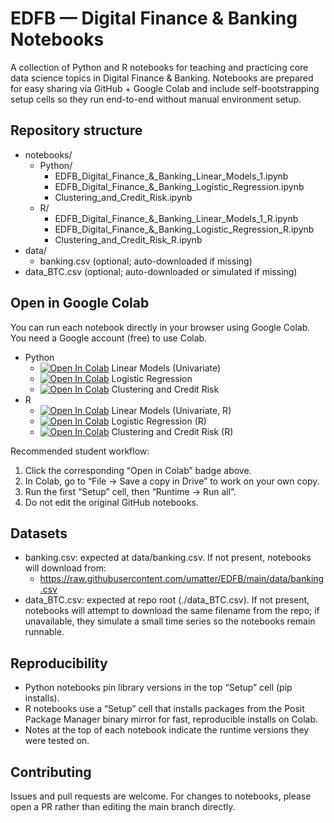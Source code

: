 # EDFB — Digital Finance & Banking Notebooks

A collection of Python and R notebooks for teaching and practicing core data science topics in Digital Finance & Banking. Notebooks are prepared for easy sharing via GitHub + Google Colab and include self-bootstrapping setup cells so they run end-to-end without manual environment setup.

## Repository structure

- notebooks/
  - Python/
    - EDFB_Digital_Finance_&_Banking_Linear_Models_1.ipynb
    - EDFB_Digital_Finance_&_Banking_Logistic_Regression.ipynb
    - Clustering_and_Credit_Risk.ipynb
  - R/
    - EDFB_Digital_Finance_&_Banking_Linear_Models_1_R.ipynb
    - EDFB_Digital_Finance_&_Banking_Logistic_Regression_R.ipynb
    - Clustering_and_Credit_Risk_R.ipynb
- data/
  - banking.csv (optional; auto-downloaded if missing)
- data_BTC.csv (optional; auto-downloaded or simulated if missing)

## Open in Google Colab

You can run each notebook directly in your browser using Google Colab. You need a Google account (free) to use Colab.

- Python
  - [![Open In Colab](https://colab.research.google.com/assets/colab-badge.svg)](https://colab.research.google.com/github/umatter/EDFB/blob/main/notebooks/Python/EDFB_Digital_Finance_%26_Banking_Linear_Models_1.ipynb) Linear Models (Univariate)
  - [![Open In Colab](https://colab.research.google.com/assets/colab-badge.svg)](https://colab.research.google.com/github/umatter/EDFB/blob/main/notebooks/Python/EDFB_Digital_Finance_%26_Banking_Logistic_Regression.ipynb) Logistic Regression
  - [![Open In Colab](https://colab.research.google.com/assets/colab-badge.svg)](https://colab.research.google.com/github/umatter/EDFB/blob/main/notebooks/Python/Clustering_and_Credit_Risk.ipynb) Clustering and Credit Risk
- R
  - [![Open In Colab](https://colab.research.google.com/assets/colab-badge.svg)](https://colab.research.google.com/github/umatter/EDFB/blob/main/notebooks/R/EDFB_Digital_Finance_%26_Banking_Linear_Models_1_R.ipynb) Linear Models (Univariate, R)
  - [![Open In Colab](https://colab.research.google.com/assets/colab-badge.svg)](https://colab.research.google.com/github/umatter/EDFB/blob/main/notebooks/R/EDFB_Digital_Finance_%26_Banking_Logistic_Regression_R.ipynb) Logistic Regression (R)
  - [![Open In Colab](https://colab.research.google.com/assets/colab-badge.svg)](https://colab.research.google.com/github/umatter/EDFB/blob/main/notebooks/R/Clustering_and_Credit_Risk_R.ipynb) Clustering and Credit Risk (R)

Recommended student workflow:
1. Click the corresponding “Open in Colab” badge above.
2. In Colab, go to “File → Save a copy in Drive” to work on your own copy.
3. Run the first “Setup” cell, then “Runtime → Run all”.
4. Do not edit the original GitHub notebooks.

## Datasets

- banking.csv: expected at data/banking.csv. If not present, notebooks will download from:
  - https://raw.githubusercontent.com/umatter/EDFB/main/data/banking.csv
- data_BTC.csv: expected at repo root (./data_BTC.csv). If not present, notebooks will attempt to download the same filename from the repo; if unavailable, they simulate a small time series so the notebooks remain runnable.

## Reproducibility

- Python notebooks pin library versions in the top “Setup” cell (pip installs).
- R notebooks use a “Setup” cell that installs packages from the Posit Package Manager binary mirror for fast, reproducible installs on Colab.
- Notes at the top of each notebook indicate the runtime versions they were tested on.

## Contributing

Issues and pull requests are welcome. For changes to notebooks, please open a PR rather than editing the main branch directly.
